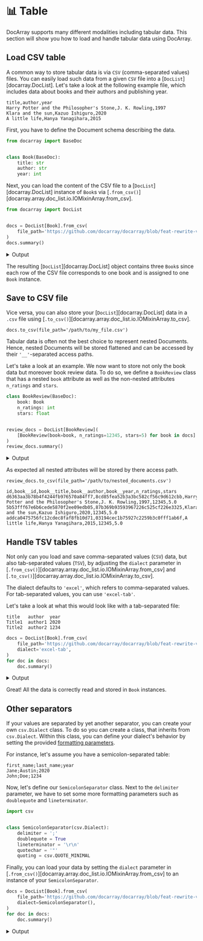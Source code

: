 # 📊 Table

DocArray supports many different modalities including tabular data.
This section will show you how to load and handle tabular data using DocArray.

## Load CSV table

A common way to store tabular data is via `CSV` (comma-separated values) files.
You can easily load such data from a given `CSV` file into a [`DocList`][docarray.DocList]. 
Let's take a look at the following example file, which includes data about books and their authors and publishing year.

```text
title,author,year
Harry Potter and the Philosopher's Stone,J. K. Rowling,1997
Klara and the sun,Kazuo Ishiguro,2020
A little life,Hanya Yanagihara,2015
```

First, you have to define the Document schema describing the data.
```python
from docarray import BaseDoc


class Book(BaseDoc):
    title: str
    author: str
    year: int
```
Next, you can load the content of the CSV file to a [`DocList`][docarray.DocList] instance of `Book`s via [`.from_csv()`][docarray.array.doc_list.io.IOMixinArray.from_csv].
```python
from docarray import DocList


docs = DocList[Book].from_csv(
    file_path='https://github.com/docarray/docarray/blob/feat-rewrite-v2/tests/toydata/books.csv?raw=true'
)
docs.summary()
```
<details>
    <summary>Output</summary>
    ``` { .text .no-copy }
    ╭────── DocList Summary ──────╮
    │                             │
    │   Type     DocList[Book]    │
    │   Length   3                │
    │                             │
    ╰─────────────────────────────╯
    ╭── Document Schema ──╮
    │                     │
    │   Book              │
    │   ├── title: str    │
    │   ├── author: str   │
    │   └── year: int     │
    │                     │
    ╰─────────────────────╯
    ```
</details>

The resulting [`DocList`][docarray.DocList] object contains three `Book`s since each row of the CSV file corresponds to one book and is assigned to one `Book` instance.


## Save to CSV file

Vice versa, you can also store your [`DocList`][docarray.DocList] data in a `.csv` file using [`.to_csv()`][docarray.array.doc_list.io.IOMixinArray.to_csv].
``` { .python }
docs.to_csv(file_path='/path/to/my_file.csv')
```

Tabular data is often not the best choice to represent nested Documents. Hence, nested Documents will be stored flattened and can be accessed by their `'__'`-separated access paths.

Let's take a look at an example. We now want to store not only the book data but moreover book review data. To do so, we define a `BookReview` class that has a nested `book` attribute as well as the non-nested attributes `n_ratings` and `stars`.

```python
class BookReview(BaseDoc):
    book: Book
    n_ratings: int
    stars: float


review_docs = DocList[BookReview](
    [BookReview(book=book, n_ratings=12345, stars=5) for book in docs]
)
review_docs.summary()
```
<details>
    <summary>Output</summary>
    ``` { .text .no-copy}
    ╭───────── DocList Summary ─────────╮
    │                                   │
    │   Type     DocList[BookReview]    │
    │   Length   3                      │
    │                                   │
    ╰───────────────────────────────────╯
    ╭──── Document Schema ────╮
    │                         │
    │   BookReview            │
    │   ├── book: Book        │
    │   │   ├── title: str    │
    │   │   ├── author: str   │
    │   │   └── year: int     │
    │   ├── n_ratings: int    │
    │   └── stars: float      │
    │                         │
    ╰─────────────────────────╯
    ```
</details>

As expected all nested attributes will be stored by there access path.
``` { .python }
review_docs.to_csv(file_path='/path/to/nested_documents.csv')
```
``` { .text .no-copy hl_lines="1" }
id,book__id,book__title,book__author,book__year,n_ratings,stars
d6363aa3b78b4f4244fb976570a84ff7,8cd85fea52b3a3bc582cf56c9d612cbb,Harry Potter and the Philosopher's Stone,J. K. Rowling,1997,12345,5.0
5b53fff67e6b6cede5870f2ee09edb05,87b369b93593967226c525cf226e3325,Klara and the sun,Kazuo Ishiguro,2020,12345,5.0
addca0475756fc12cdec8faf8fb10d71,03194cec1b75927c2259b3c0fff1ab6f,A little life,Hanya Yanagihara,2015,12345,5.0

```

## Handle TSV tables

Not only can you load and save comma-separated values (`CSV`) data, but also tab-separated values (`TSV`), 
by adjusting the `dialect` parameter in [`.from_csv()`][docarray.array.doc_list.io.IOMixinArray.from_csv] 
and [`.to_csv()`][docarray.array.doc_list.io.IOMixinArray.to_csv].

The dialect defaults to `'excel'`, which refers to comma-separated values. For tab-separated values, you can use 
`'excel-tab'`.

Let's take a look at what this would look like with a tab-separated file:

```text
title	author	year
Title1	author1	2020
Title2	author2	1234
```

```python
docs = DocList[Book].from_csv(
    file_path='https://github.com/docarray/docarray/blob/feat-rewrite-v2/tests/toydata/books.tsv?raw=true',
    dialect='excel-tab',
)
for doc in docs:
    doc.summary()
```
<details>
    <summary>Output</summary>
    ```text
    📄 Book : c1ac9d4 ...
    ╭──────────────────────┬───────────────╮
    │ Attribute            │ Value         │
    ├──────────────────────┼───────────────┤
    │ title: str           │ Title1        │
    │ author: str          │ author1       │
    │ year: int            │ 2020          │
    ╰──────────────────────┴───────────────╯
    📄 Book : c1ac9d4 ...
    ╭──────────────────────┬───────────────╮
    │ Attribute            │ Value         │
    ├──────────────────────┼───────────────┤
    │ title: str           │ Title1        │
    │ author: str          │ author1       │
    │ year: int            │ 2020          │
    ╰──────────────────────┴───────────────╯
    ```
</details>

Great! All the data is correctly read and stored in `Book` instances.
## Other separators

If your values are separated by yet another separator, you can create your own `csv.Dialect` class. 
To do so you can create a class, that inherits from `csv.Dialect`.
Within this class, you can define your dialect's behavior by setting the provided [formatting parameters](https://docs.python.org/3/library/csv.html#dialects-and-formatting-parameters).

For instance, let's assume you have a semicolon-separated table:

```text
first_name;last_name;year
Jane;Austin;2020
John;Doe;1234
```

Now, let's define our `SemicolonSeparator` class. Next to the `delimiter` parameter, we have to set some more formatting parameters such as `doublequote` and `lineterminator`.
```python
import csv


class SemicolonSeparator(csv.Dialect):
    delimiter = ';'
    doublequote = True
    lineterminator = '\r\n'
    quotechar = '"'
    quoting = csv.QUOTE_MINIMAL
```
Finally, you can load your data by setting the `dialect` parameter in [`.from_csv()`][docarray.array.doc_list.io.IOMixinArray.from_csv] to an instance of your `SemicolonSeparator`.
```python
docs = DocList[Book].from_csv(
    file_path='https://github.com/docarray/docarray/blob/feat-rewrite-v2/tests/toydata/books_semicolon_sep.csv?raw=true',
    dialect=SemicolonSeparator(),
)
for doc in docs:
    doc.summary()
```
<details>
    <summary>Output</summary>
    ```text
    📄 Book : 321e9fd ...
    ╭──────────────────────┬───────────────╮
    │ Attribute            │ Value         │
    ├──────────────────────┼───────────────┤
    │ title: str           │ Title1        │
    │ author: str          │ author1       │
    │ year: int            │ 2020          │
    ╰──────────────────────┴───────────────╯
    📄 Book : 16d2097 ...
    ╭──────────────────────┬───────────────╮
    │ Attribute            │ Value         │
    ├──────────────────────┼───────────────┤
    │ title: str           │ Title2        │
    │ author: str          │ author2       │
    │ year: int            │ 1234          │
    ╰──────────────────────┴───────────────╯
    ```
</details>
